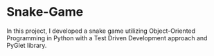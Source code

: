 # Snake-Game
In this project, I developed a snake game utilizing Object-Oriented Programming in Python with a Test Driven Development approach and PyGlet library.
